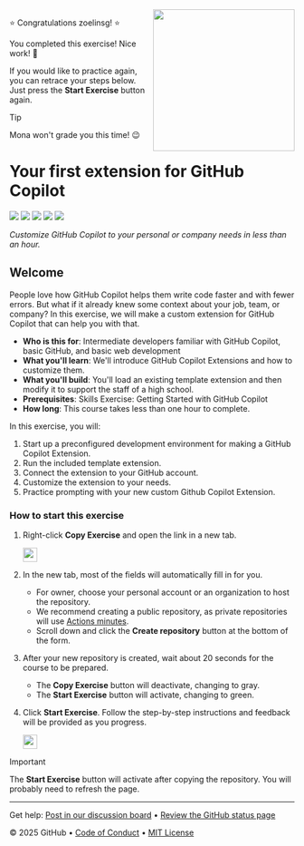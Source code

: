 <img src="https://octodex.github.com/images/welcometocat.png" align="right" height="250px" />

⭐️ Congratulations zoelinsg! ⭐️

You completed this exercise! Nice work! 🥳

If you would like to practice again, you can retrace your steps below. Just press the **Start Exercise** button again.

> [!TIP]
> Mona won't grade you this time! 😉


 # Your first extension for GitHub Copilot

<!-- ![](https://github.com/zoelinsg/skills-your-first-extension-for-github-copilot/actions/workflows/0-start-course.yml/badge.svg?branch=main) -->

![](https://github.com/zoelinsg/skills-your-first-extension-for-github-copilot/actions/workflows/1-preparing.yml/badge.svg)
![](https://github.com/zoelinsg/skills-your-first-extension-for-github-copilot/actions/workflows/2-running-our-extension.yml/badge.svg)
![](https://github.com/zoelinsg/skills-your-first-extension-for-github-copilot/actions/workflows/3-connecting-to-github.yml/badge.svg)
![](https://github.com/zoelinsg/skills-your-first-extension-for-github-copilot/actions/workflows/4-customizing-our-extension.yml/badge.svg)
![](https://github.com/zoelinsg/skills-your-first-extension-for-github-copilot/actions/workflows/5-merge-our-changes.yml/badge.svg)

_Customize GitHub Copilot to your personal or company needs in less than an hour._

## Welcome

People love how GitHub Copilot helps them write code faster and with fewer errors.
But what if it already knew some context about your job, team, or company?
In this exercise, we will make a custom extension for GitHub Copilot that can help you with that.

- **Who is this for**: Intermediate developers familiar with GitHub Copilot, basic GitHub, and basic web development
- **What you'll learn**: We'll introduce GitHub Copilot Extensions and how to customize them.
- **What you'll build**: You'll load an existing template extension and then modify it to support the staff of a high school.
- **Prerequisites**: Skills Exercise: Getting Started with GitHub Copilot
- **How long**: This course takes less than one hour to complete.

In this exercise, you will:

1. Start up a preconfigured development environment for making a GitHub Copilot Extension.
2. Run the included template extension.
3. Connect the extension to your GitHub account.
4. Customize the extension to your needs.
5. Practice prompting with your new custom Github Copilot Extension.

### How to start this exercise

1. Right-click **Copy Exercise** and open the link in a new tab.

   <a id="copy-exercise">
      <img src="https://img.shields.io/badge/📠_Copy_Exercise-AAA" height="25pt"/>
   </a>

2. In the new tab, most of the fields will automatically fill in for you.

   - For owner, choose your personal account or an organization to host the repository.
   - We recommend creating a public repository, as private repositories will use [Actions minutes](https://docs.github.chttps://github.com/zoelinsg/skills-your-first-extension-for-github-copilot/billing/managing-billing-for-github-actions/about-billing-for-github-actions).
   - Scroll down and click the **Create repository** button at the bottom of the form.

3. After your new repository is created, wait about 20 seconds for the course to be prepared.

   - The **Copy Exercise** button will deactivate, changing to gray.
   - The **Start Exercise** button will activate, changing to green.

4. Click **Start Exercise**. Follow the step-by-step instructions and feedback will be provided as you progress.

   <a id="start-exercise" href="https://github.com/zoelinsg/skills-your-first-extension-for-github-copilot/issues/1">
      <img src="https://img.shields.io/badge/🚀_Start_Exercise-008000" height="25pt"/>
   </a>

> [!IMPORTANT]
> The **Start Exercise** button will activate after copying the repository. You will probably need to refresh the page.

---

Get help: [Post in our discussion board](https://github.com/orgs/skills/discussions/categories/your-first-extension-for-github-copilot) &bull; [Review the GitHub status page](https://www.githubstatus.com/)

&copy; 2025 GitHub &bull; [Code of Conduct](https://www.contributor-covenant.org/version/2/1/code_of_conduct/code_of_conduct.md) &bull; [MIT License](https://gh.io/mit)

